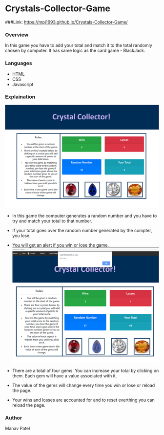 # Crystals-Collector-Game

###Link: https://mpj1693.github.io/Crystals-Collector-Game/

### Overview

In this game you have to add your total and match it to the total randomly chosen by computer. It has same logic as the card game - BlackJack.

### Languages

* HTML
* CSS
* Javascript


### Explaination


![Initial Screenshot](assets/images/Initial.PNG)

* In this game the computer generates a random number and you have to try and match your total to that number.
* If your total goes over the random number generated by the compter, you lose.
* You will get an alert if you win or lose the game.
![Alert](assets/images/alert.PNG)


* There are a total of four gems. You can increase your total by clicking on them. Each gem will have a value associated with it.
* The value of the gems will change every time you win or lose or reload the page.
* Your wins and losses are accounted for and to reset everthing you can reload the page.

### Author

Manav Patel
